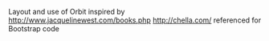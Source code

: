 Layout and use of Orbit inspired by http://www.jacquelinewest.com/books.php
http://chella.com/ referenced for Bootstrap code